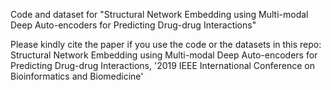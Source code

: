 Code and dataset for "Structural Network Embedding using Multi-modal Deep Auto-encoders for Predicting Drug-drug Interactions"

Please kindly cite the paper if you use the code or the datasets in this repo:
Structural Network Embedding using Multi-modal Deep Auto-encoders for Predicting Drug-drug Interactions, '2019 IEEE International Conference on Bioinformatics and Biomedicine'
